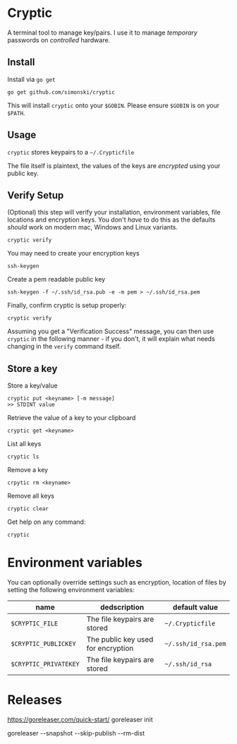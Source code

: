 # Cryptic

A terminal tool to manage key/pairs. I use it to manage *temporary* passwords on *controlled* hardware.

## Install

Install via `go get`

	go get github.com/simonski/cryptic

This will install `cryptic` onto your `$GOBIN`. Please ensure `$GOBIN` is on your `$PATH`.

## Usage

`cryptic` stores keypairs to a `~/.Crypticfile`

The file itself is plaintext, the values of the keys are *encrypted* using your public key.

## Verify Setup

(Optional) this step will verify your installation, environment variables, file locations and encryption keys. You don't *have* to do this as the defaults *should* work on modern mac, Windows and Linux variants.

	cryptic verify

You may need to create your encryption keys

	ssh-keygen

Create a pem readable public key

	ssh-keygen -f ~/.ssh/id_rsa.pub -e -m pem > ~/.ssh/id_rsa.pem

Finally, confirm cryptic is setup properly:

	cryptic verify

Assuming you get a "Verification Success" message, you can then use `cryptic` in the following manner - if you don't, it will explain what needs changing in the `verify` command itself.

## Store a key

Store a key/value

	cryptic put <keyname> [-m message]
	>> STDINT value

Retrieve the value of a key to your clipboard

	cryptic get <keyname>

List all keys

	cryptic ls

Remove a key

	crpytic rm <keyname>

Remove all keys

	cryptic clear

Get help on any command:

	cryptic

# Environment variables

You can optionally override settings such as encryption, location of files by setting the following environment variables:

|name|dedscription|default value|
-----|------------|-------------|
`$CRYPTIC_FILE`|The file keypairs are stored|`~/.Crypticfile`
`$CRYPTIC_PUBLICKEY`|The public key used for encryption|`~/.ssh/id_rsa.pem`
`$CRYPTIC_PRIVATEKEY`|The file keypairs are stored|`~/.ssh/id_rsa`

# Releases

https://goreleaser.com/quick-start/
goreleaser init

goreleaser --snapshot --skip-publish --rm-dist
